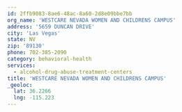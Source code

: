 ```yaml
---
id: 2ffb9083-8ae6-48ac-8a60-2d8e09bbe7bb
org_name: 'WESTCARE NEVADA WOMEN AND CHILDRENS CAMPUS'
address: '5659 DUNCAN DRIVE'
city: 'Las Vegas'
state: NV
zip: '89130'
phone: 702-385-2090
category: behavioral-health
services:
  - alcohol-drug-abuse-treatment-centers
title: 'WESTCARE NEVADA WOMEN AND CHILDRENS CAMPUS'
_geoloc:
  lat: 36.2266
  lng: -115.223
---
```

